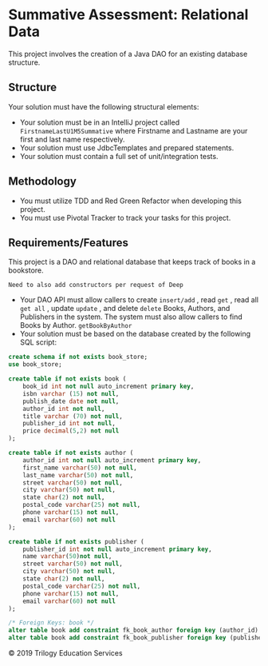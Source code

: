 # Summative Assessment: Relational Data

This project involves the creation of a Java DAO for an existing database structure.

## Structure
Your solution must have the following structural elements:

* Your solution must be in an IntelliJ project called ```FirstnameLastU1M5Summative``` where Firstname and Lastname are your first and last name respectively.
* Your solution must use JdbcTemplates and prepared statements.
* Your solution must contain a full set of unit/integration tests.

## Methodology

* You must utilize TDD and Red Green Refactor when developing this project.
* You must use Pivotal Tracker to track your tasks for this project.

## Requirements/Features

This project is a DAO and relational database that keeps track of books in a bookstore. 

`` Need to also add constructors per request of Deep ``

* Your DAO API must allow callers to create `` insert/add ``
, read `` get ``
, read all `` get all ``
, update `` update ``
, and delete `` delete ``
Books, Authors, and Publishers in the system. 
The system must also allow callers to find Books by Author. `` getBookByAuthor ``
* Your solution must be based on the database created by the following SQL script:

```sql
create schema if not exists book_store;
use book_store;

create table if not exists book (
	book_id int not null auto_increment primary key,
    isbn varchar (15) not null,
    publish_date date not null,
    author_id int not null,
    title varchar (70) not null,
    publisher_id int not null,
    price decimal(5,2) not null
);

create table if not exists author (
	author_id int not null auto_increment primary key,
    first_name varchar(50) not null,
    last_name varchar(50) not null,
    street varchar(50) not null,
    city varchar(50) not null,
    state char(2) not null,
    postal_code varchar(25) not null,
    phone varchar(15) not null,
    email varchar(60) not null
);

create table if not exists publisher (
	publisher_id int not null auto_increment primary key,
    name varchar(50)not null,
    street varchar(50) not null,
    city varchar(50) not null,
    state char(2) not null,
    postal_code varchar(25) not null,
    phone varchar(15) not null,
    email varchar(60) not null
);

/* Foreign Keys: book */
alter table book add constraint fk_book_author foreign key (author_id) references author(author_id);
alter table book add constraint fk_book_publisher foreign key (publisher_id) references publisher(publisher_id);
```

© 2019 Trilogy Education Services





